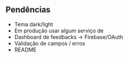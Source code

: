 ## Pendências

- Tema dark/light
- Em produção usar algum serviço de
- Dashboard de feedbacks -> Firebase/OAuth
- Validação de campos / erros
- README
